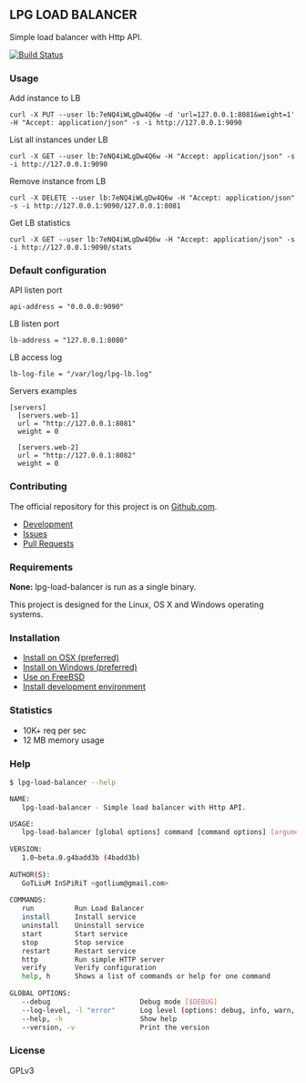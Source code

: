 ## LPG LOAD BALANCER

Simple load balancer with Http API.

[![Build Status](http://ci.lpgenerator.ru/projects/7/status.png?ref=master)](http://ci.lpgenerator.ru/projects/7?ref=master)


### Usage

Add instance to LB

    curl -X PUT --user lb:7eNQ4iWLgDw4Q6w -d 'url=127.0.0.1:8081&weight=1' -H "Accept: application/json" -s -i http://127.0.0.1:9090

List all instances under LB

    curl -X GET --user lb:7eNQ4iWLgDw4Q6w -H "Accept: application/json" -s -i http://127.0.0.1:9090

Remove instance from LB

    curl -X DELETE --user lb:7eNQ4iWLgDw4Q6w -H "Accept: application/json" -s -i http://127.0.0.1:9090/127.0.0.1:8081

Get LB statistics

    curl -X GET --user lb:7eNQ4iWLgDw4Q6w -H "Accept: application/json" -s -i http://127.0.0.1:9090/stats


### Default configuration

API listen port

    api-address = "0.0.0.0:9090"

LB listen port

    lb-address = "127.0.0.1:8080"

LB access log

    lb-log-file = "/var/log/lpg-lb.log"

Servers examples

    [servers]
      [servers.web-1]
      url = "http://127.0.0.1:8081"
      weight = 0
    
      [servers.web-2]
      url = "http://127.0.0.1:8082"
      weight = 0


### Contributing

The official repository for this project is on [Github.com](https://github.com/gotlium/lpg-load-balancer).

* [Development](docs/development/README.md)
* [Issues](https://github.com/gotlium/lpg-load-balancer/issues)
* [Pull Requests](https://github.com/gotlium/lpg-load-balancer/pulls)


### Requirements

**None:** lpg-load-balancer is run as a single binary.

This project is designed for the Linux, OS X and Windows operating systems.

### Installation

* [Install on OSX (preferred)](docs/install/osx.md)
* [Install on Windows (preferred)](docs/install/windows.md)
* [Use on FreeBSD](docs/install/freebsd.md)
* [Install development environment](docs/development/README.md)

### Statistics

* 10K+ req per sec
* 12 MB memory usage

### Help

```bash
$ lpg-load-balancer --help

NAME:
   lpg-load-balancer - Simple load balancer with Http API.

USAGE:
   lpg-load-balancer [global options] command [command options] [arguments...]
   
VERSION:
   1.0~beta.0.g4badd3b (4badd3b)
   
AUTHOR(S):
   GoTLiuM InSPiRiT <gotlium@gmail.com> 
   
COMMANDS:
   run          Run Load Balancer
   install      Install service
   uninstall    Uninstall service
   start        Start service
   stop         Stop service
   restart      Restart service
   http         Run simple HTTP server
   verify       Verify configuration
   help, h      Shows a list of commands or help for one command
   
GLOBAL OPTIONS:
   --debug                      Debug mode [$DEBUG]
   --log-level, -l "error"      Log level (options: debug, info, warn, error, fatal, panic)
   --help, -h                   Show help
   --version, -v                Print the version
```

### License

GPLv3
